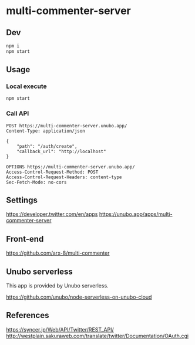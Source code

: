 # multi-commenter-server

## Dev

```sh
npm i
npm start
```

## Usage

### Local execute

```sh
npm start
```

### Call API

```http
POST https://multi-commenter-server.unubo.app/
Content-Type: application/json

{
    "path": "/auth/create",
    "callback_url": "http://localhost"
}

OPTIONS https://multi-commenter-server.unubo.app/
Access-Control-Request-Method: POST
Access-Control-Request-Headers: content-type
Sec-Fetch-Mode: no-cors
```

## Settings

<https://developer.twitter.com/en/apps>
<https://unubo.app/apps/multi-commenter-server>

## Front-end

<https://github.com/arx-8/multi-commenter>

## Unubo serverless

This app is provided by Unubo serverless.

<https://github.com/unubo/node-serverless-on-unubo-cloud>

## References

<https://syncer.jp/Web/API/Twitter/REST_API/>
<http://westplain.sakuraweb.com/translate/twitter/Documentation/OAuth.cgi>
